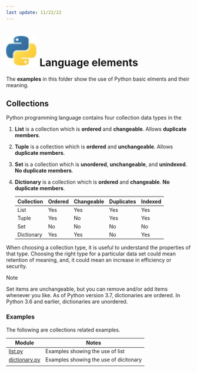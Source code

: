 ```yaml
---
last update: 11/22/22
---
```


# ![python-icon](../../media/icons/python-icon.svg) Language elements

The **examples** in this folder show the use of Python basic elments and their meaning. 

## Collections 

Python programming language contains four collection data types in the 

1. **List** is a collection which is **ordered** and **changeable**. Allows **duplicate members**.
1. **Tuple** is a collection which is **ordered** and **unchangeable**. Allows **duplicate members**.
1. **Set** is a collection which is **unordered**, **unchangeable**, and **unindexed**. **No duplicate members**.
1. **Dictionary** is a collection which is **ordered** and **changeable**. **No duplicate members**.

    |Collection|Ordered|Changeable|Duplicates|Indexed|
    |----------|-------|----------|----------|-------|
    | List     | Yes   | Yes      | Yes      | Yes   |
    | Tuple    | Yes   | No       | Yes      | Yes   |
    | Set      | No    | No       | No       | No    |
    |Dictionary| Yes   | Yes      | No       | Yes   |

When choosing a collection type, it is useful to understand the properties of that type.
Choosing the right type for a particular data set could mean
retention of meaning, and, it could mean an increase in efficiency or security.

> [!NOTE]
> Set items are unchangeable, but you can remove and/or add items whenever you like.
> As of Python version 3.7, dictionaries are ordered. In Python 3.6 and earlier, dictionaries are unordered.

### Examples 

The following are collections related examples.

|Module                                      |Notes                                 |  
|--------------------------------------------|--------------------------------------|
| [list.py](collections/list.py)             |Examples showing the use of list      | 
| [dictionary.py](collections/dictionary.py) |Examples showing the use of dicitonary| 
|                                            |                                      |

